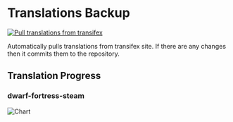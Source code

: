 # Translations Backup

[![Pull translations from transifex](https://github.com/dfint/translations-backup/actions/workflows/pull-translations.yml/badge.svg)](https://github.com/dfint/translations-backup/actions/workflows/pull-translations.yml)

Automatically pulls translations from transifex site. If there are any changes then it commits them to the repository.

## Translation Progress

### dwarf-fortress-steam

![Chart](https://quickchart.io/chart/render/sf-ac6de5b1-0402-479a-a6cc-87a88c1e8efd)
<!--
### dwarf-fortress

![Chart](https://quickchart.io/chart/render/sf-a8844310-741e-4f39-b98a-146fa1b71899)
-->